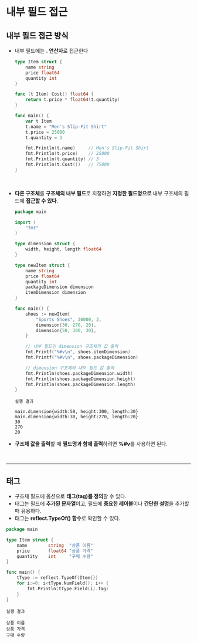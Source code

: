 # **내부 필드 접근**
## **내부 필드 접근 방식**
- 내부 필드에는 **. 연산자**로 접근한다
    ~~~go
    type Item struct {
        name string
        price float64
        quantity int
    }

    func (t Item) Cost() float64 {
        return t.price * float64(t.quantity)
    }

    func main() {
        var t Item
        t.name = "Men's Slip-Fit Shirt"
        t.price = 25000
        t.quantity = 3

        fmt.Println(t.name)     // Men's Slip-Fit Shirt 
        fmt.Println(t.price)    // 25000
        fmt.Println(t.quantity) // 3
        fmt.Println(t.Cost())   // 75000
    }
    ~~~

<br>

- **다른 구조체**를 **구조체의 내부 필드**로 지정하면 **지정한 필드명으로** 내부 구조체의 필드에 **접근할 수 있다.**
    ~~~go
    package main

    import (
        "fmt"
    )

    type dimension struct {
        width, height, length float64
    }

    type newItem struct {
        name string
        price float64
        quantity int
        packageDimension dimension
        itemDimension dimension
    }

    func main() {
        shoes := newItem{
            "Sports Shoes", 30000, 2,
            dimension{30, 270, 20},
            dimension{50, 300, 30},
        }

        // 내부 필드인 dimension 구조체의 값 출력
        fmt.Printf("%#v\n", shoes.itemDimension)
        fmt.Printf("%#v\n", shoes.packageDimension)

        // dimension 구조체의 내부 필드 값 출력
        fmt.Println(shoes.packageDimension.width)
        fmt.Println(shoes.packageDimension.height)
        fmt.Println(shoes.packageDimension.length)
    }
    ~~~
    ~~~
    실행 결과

    main.dimension{width:50, height:300, length:30}
    main.dimension{width:30, height:270, length:20}
    30
    270
    20
    ~~~
- **구조체 값을 출력**할 때 **필드명과 함께 출력**하려면 **%#v**를 사용하면 된다.

<br>

---
## **태그**
- 구조체 필드에 옵션으로 **태그(tag)를 정의**할 수 있다.
- 태그는 필드에 **추가된 문자열**이고, 필드에 **중요한 레이블**이나 **간단한 설명**을 추가할 때 유용하다.
- 태그는 **reflect.TypeOf() 함수**로 확인할 수 있다.
~~~go
package main

type Item struct {
    name        string  "상품 이름"
    price       float64 "상품 가격"
    quantity    int     "구매 수량"
}

func main() {
    tType := reflect.TypeOf(Item{})
    for i:=0; i<tType.NumField(); i++ {
        fmt.Println(tType.Field(i).Tag)
    }
}
~~~
~~~
실행 결과

상품 이름
상품 가격
구매 수량
~~~